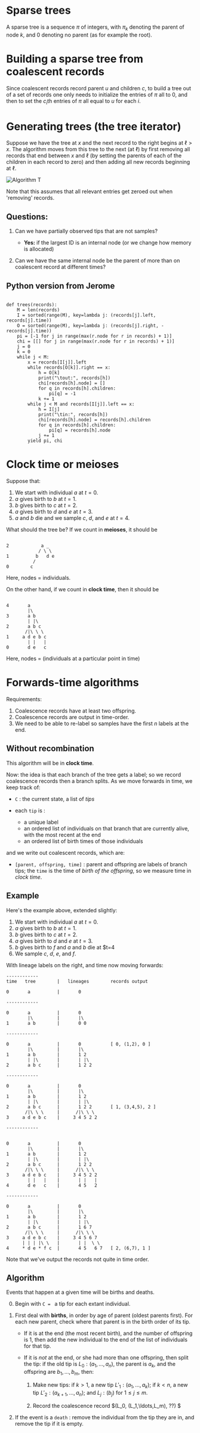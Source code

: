 # Sparse trees

A sparse tree is a sequence $\pi$ of integers, 
with $\pi_k$ denoting the parent of node $k$,
and $0$ denoting no parent (as for example the root).


# Building a sparse tree from coalescent records

Since coalescent records record parent $u$ and children $c$,
to build a tree out of a set of records
one only needs to initialize the entries of $\pi$ all to 0,
and then to set the $c_i$th entries of $\pi$ all equal to $u$ for each $i$.


# Generating trees (the tree iterator)

Suppose we have the tree at $x$ and the next record to the right
begins at $\ell>x$.
The algorithm moves from this tree to the next (at $\ell$)
by first removing all records that end between $x$ and $\ell$
(by setting the parents of each of the children in each record to zero)
and then adding all new records beginning at $\ell$.

![Algorithm T](algorithm_t.png)

Note that this assumes that all relevant entries get zeroed out
when 'removing' records.

## Questions:

1.  Can we have partially observed tips that are not samples?

    * **Yes:** if the largest ID is an internal node (or we change how memory is allocated)

2.  Can we have the same internal node be the parent of more than on coalescent record
    at different times?


## Python version from Jerome

```{python}

def trees(records):
    M = len(records)
    I = sorted(range(M), key=lambda j: (records[j].left, records[j].time))
    O = sorted(range(M), key=lambda j: (records[j].right, -records[j].time))
    pi = [-1 for j in range(max(r.node for r in records) + 1)]
    chi = [[] for j in range(max(r.node for r in records) + 1)]
    j = 0
    k = 0
    while j < M:
        x = records[I[j]].left
        while records[O[k]].right == x:
            h = O[k]
            print("\tout:", records[h])
            chi[records[h].node] = []
            for q in records[h].children:
                pi[q] = -1
            k += 1
        while j < M and records[I[j]].left == x:
            h = I[j]
            print("\tin:", records[h])
            chi[records[h].node] = records[h].children
            for q in records[h].children:
                pi[q] = records[h].node
            j += 1
        yield pi, chi

```

# Clock time or meioses

Suppose that:

1. We start with individual $a$ at $t=0$.
2. $a$ gives birth to $b$ at $t=1$.
3. $b$ gives birth to $c$ at $t=2$.
4. $a$ gives birth to $d$ and $e$ at $t=3$.
5. $a$ and $b$ die and we sample $c$, $d$, and $e$ at $t=4$.

What should the tree be?
If we count in **meioses**, it should be

```
                                        
2            a _                        
            / \ \                       
1          b   d e                      
          /                             
0        c                              
```

Here, nodes = individuals.

On the other hand, if we count in **clock time**, then it should be

```
                                        
4       a                               
        |\                              
3       a b                             
        | |\                            
2       a b c                           
       /|\ \ \                          
1     a d e b c                         
        | |   |                         
0       d e   c                         
```

Here, nodes = (individuals at a particular point in time)



# Forwards-time algorithms

Requirements:

1.  Coalescence records have at least two offspring.
2.  Coalescence records are output in time-order.
3.  We need to be able to re-label so samples have the first $n$ labels at the end.



## Without recombination

This algorithm will be in **clock time**.

Now:
the idea is that each branch of the tree gets a label;
so we record coalescence records then a branch splits.
As we move forwards in time, we keep track of:

-  `C` : the current state, a list of *tips*
-  each `tip` is : 

    * a unique label
    * an ordered list of individuals on that branch 
        that are currently alive, with the most recent at the end
    * an ordered list of birth times of those individuals

and we write out coalescent records, which are:

- `[parent, offspring, time]` : parent and offspring are labels of branch tips; 
    the `time` is the time of *birth of the offspring*,
    so we measure time in *clock time*.

## Example

Here's the example above, extended slightly:

1. We start with individual $a$ at $t=0$.
2. $a$ gives birth to $b$ at $t=1$.
3. $b$ gives birth to $c$ at $t=2$.
4. $a$ gives birth to $d$ and $e$ at $t=3$.
5. $b$ gives birth to $f$ and $a$ and $b$ die at $t=4
6. We sample $c$, $d$, $e$, and $f$.

With lineage labels on the right, and time now moving forwards:
```
------------
time   tree        |   lineages        records output

0       a          |       0         

------------

0       a          |       0           
        |\         |       |\                         
1       a b        |       0 0         

------------

0       a          |       0           [ 0, (1,2), 0 ]               
        |\         |       |\                         
1       a b        |       1 2         
        | |\       |       | |\                       
2       a b c      |       1 2 2       

------------
                                        
0       a          |       0           
        |\         |       |\                         
1       a b        |       1 2         
        | |\       |       | |\                       
2       a b c      |       1 2 2       [ 1, (3,4,5), 2 ]               
       /|\ \ \     |      /|\ \ \                     
3     a d e b c    |     3 4 5 2 2                    

------------
                                        
                                        
0       a          |       0           
        |\         |       |\                         
1       a b        |       1 2         
        | |\       |       | |\                       
2       a b c      |       1 2 2       
       /|\ \ \     |      /|\ \ \                     
3     a d e b c    |     3 4 5 2 2                    
        | |   |    |       | |   |                    
4       d e   c    |       4 5   2                    

------------
                                        
0       a          |       0           
        |\         |       |\                         
1       a b        |       1 2         
        | |\       |       | |\                       
2       a b c      |       1 6 7       
       /|\ \ \     |      /|\ \ \                     
3     a d e b c    |     3 4 5 6 7                    
      | | | |\ \   |       | |  \ \                   
4     * d e * f c  |       4 5   6 7   [ 2, (6,7), 1 ]              

```

Note that we've output the records not quite in time order.

## Algorithm


Events that happen at a given time will be births and deaths.

0.  Begin with `C = ` a tip for each extant individual. 
1.  First deal with **births**, in order by age of parent (oldest parents first).
    For each new parent,
    check where that parent is in the birth order of its tip.
    
    -  If it is at the end (the most recent birth),
        and the number of offspring is 1,
        then add the new individual to the end of the list of individuals for that tip.

    -  If it is *not* at the end, 
        or she had more than one offspring,
        then split the tip:
        if the old tip is $L_0 : (a_1, \ldots, a_n)$,
        the parent is $a_k$, and the offspring are $b_1, \ldots, b_m$,
        then:

        1.  Make new tips:
            if $k>1$, a new tip $L'_{1} : (a_1, \ldots, a_k)$;
            if $k<n$, a new tip $L'_{2} : (a_{k+1}, \ldots, a_n)$;
            and $L_j : (b_j)$ for $1 \le j \le m$.

        2.  Record the coalescence record $(L_0, (L_1,\ldots,L_m), ??) $

2.  If the event is a `death` : 
    remove the individual from the tip they are in, 
    and remove the tip if it is empty.


